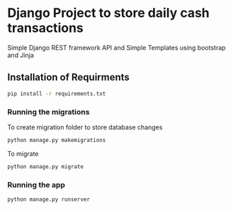 # Django Project to store daily cash transactions

Simple Django REST framework API and Simple Templates using bootstrap and Jinja
## Installation of Requirments

```bash
pip install -r requirements.txt
```

### Running the migrations

To create migration folder to store database changes

```bash
python manage.py makemigrations
```
To migrate

```bash
python manage.py migrate
```

### Running the app

```bash
python manage.py runserver
```

